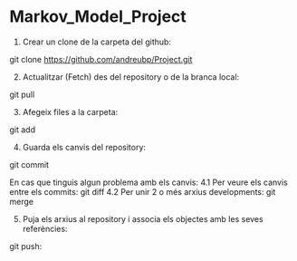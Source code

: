 # Markov_Model_Project


1. Crear un clone de la carpeta del github:

git clone https://github.com/andreubp/Project.git

2. Actualitzar (Fetch) des del repository o de la branca local:

git pull

3. Afegeix files a la carpeta:

git add

4. Guarda els canvis del repository:

git commit

En cas que tinguis algun problema amb els canvis:
  4.1 Per veure els canvis entre els commits: git diff
  4.2 Per unir 2 o més arxius developments: git merge

5. Puja els arxius al repository i associa els objectes amb les seves referències:

git push:

